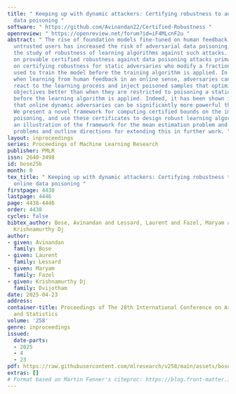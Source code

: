 ```yaml
---
title: " Keeping up with dynamic attackers: Certifying robustness to adaptive online
  data poisoning "
software: " https://github.com/Avinandan22/Certified-Robustness "
openreview: " https://openreview.net/forum?id=iF4MLcnF2u "
abstract: " The rise of foundation models fine-tuned on human feedback from potentially
  untrusted users has increased the risk of adversarial data poisoning, necessitating
  the study of robustness of learning algorithms against such attacks. Existing research
  on provable certified robustness against data poisoning attacks primarily focuses
  on certifying robustness for static adversaries who modify a fraction of the dataset
  used to train the model before the training algorithm is applied. In practice, particularly
  when learning from human feedback in an online sense, adversaries can observe and
  react to the learning process and inject poisoned samples that optimize adversarial
  objectives better than when they are restricted to poisoning a static dataset once,
  before the learning algorithm is applied. Indeed, it has been shown in prior work
  that online dynamic adversaries can be significantly more powerful than static ones.
  We present a novel framework for computing certified bounds on the impact of dynamic
  poisoning, and use these certificates to design robust learning algorithms. We give
  an illustration of the framework for the mean estimation problem and binary classification
  problems and outline directions for extending this in further work. "
layout: inproceedings
series: Proceedings of Machine Learning Research
publisher: PMLR
issn: 2640-3498
id: bose25b
month: 0
tex_title: " Keeping up with dynamic attackers: Certifying robustness to adaptive
  online data poisoning "
firstpage: 4438
lastpage: 4446
page: 4438-4446
order: 4438
cycles: false
bibtex_author: Bose, Avinandan and Lessard, Laurent and Fazel, Maryam and Dvijotham,
  Krishnamurthy Dj
author:
- given: Avinandan
  family: Bose
- given: Laurent
  family: Lessard
- given: Maryam
  family: Fazel
- given: Krishnamurthy Dj
  family: Dvijotham
date: 2025-04-23
address:
container-title: Proceedings of The 28th International Conference on Artificial Intelligence
  and Statistics
volume: '258'
genre: inproceedings
issued:
  date-parts:
  - 2025
  - 4
  - 23
pdf: https://raw.githubusercontent.com/mlresearch/v258/main/assets/bose25b/bose25b.pdf
extras: []
# Format based on Martin Fenner's citeproc: https://blog.front-matter.io/posts/citeproc-yaml-for-bibliographies/
---
```

